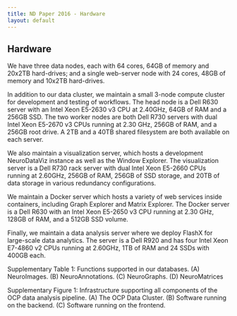 ```yaml
---
title: ND Paper 2016 - Hardware
layout: default
---
```



## Hardware

We have three data nodes, each with 64 cores, 64GB of memory and 20x2TB hard-drives; and a single web-server node with 24 cores, 48GB of memory and 10x2TB hard-drives. 

In addition to our data cluster, we maintain a small 3-node compute cluster for development and testing of workflows. The head node is a Dell R630 server with an Intel Xeon E5-2630 v3 CPU at 2.40GHz, 64GB of RAM and a 256GB SSD. The two worker nodes are both Dell R730 servers with dual Intel Xeon E5-2670 v3 CPUs running at 2.30 GHz, 256GB of RAM, and a 256GB root drive. A 2TB and a 40TB shared filesystem are both available on each server. 

We also maintain a visualization server, which hosts a development NeuroDataViz instance as well as the Window Explorer. The visualization server is a Dell R730 rack server with dual Intel Xeon E5-2660 CPUs running at 2.60GHz, 256GB of RAM, 256GB of SSD storage, and 20TB of data storage in various redundancy configurations. 

We maintain a Docker server which hosts a variety of web services inside containers, including Graph Explorer and Matrix Explorer. The Docker server is a Dell R630 with an Intel Xeon E5-2650 v3 CPU running at 2.30 GHz, 128GB of RAM, and a 512GB SSD volume. 

Finally, we maintain a data analysis server where we deploy FlashX for large-scale
data analytics. The server is a Dell R920 and has four Intel Xeon E7-4860 v2 CPUs running at 2.60GHz, 1TB of RAM and 24 SSDs with 400GB each.

Supplementary Table 1: Functions supported in our databases.  (A) NeuroImages. (B) NeuroAnnotations. (C) NeuroGraphs. (D) NeuroMatrices

Supplementary Figure 1: Infrastructure supporting all components of the OCP data analysis pipeline.  (A) The OCP Data Cluster. (B) Software running on the backend. (C) Software running on the frontend.




